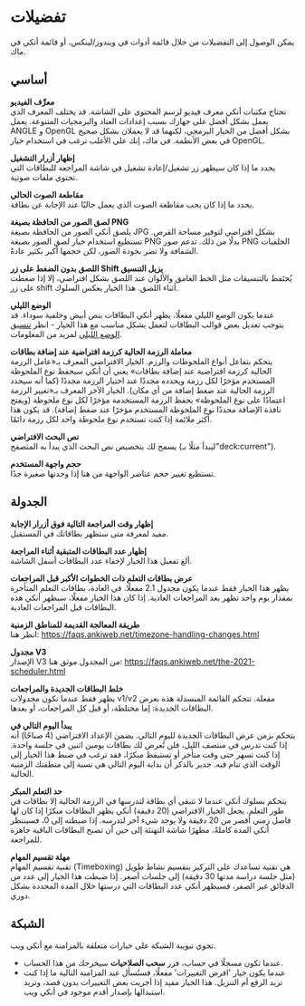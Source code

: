 # تفضيلات

<!-- toc -->

يمكن الوصول إلى التفضيلات من خلال قائمة أدوات في ويندوز/لينكس، أو قائمة أنكي في ماك.

## أساسي

**معرِّف الفيديو**  
تحتاج مكتبات أنكي معرف فيديو لرسم المحتوى على الشاشة.
قد يختلف المعرف الذي يعمل بشكل أفضل على جهازك بسبب إعدادات العتاد والبرمجيات المتنوعة.
يعمل ANGLE و OpenGL بشكل أفضل من الخيار البرمجي، لكنهما قد لا يعملان بشكل صحيح
في بعض الأنظمة. في ماك، إنك على الأغلب ترغب في استخدام خيار OpenGL.

**إظهار أزرار التشغيل**  
يحدد ما إذا كان سيظهر زر تشغيل/إعادة تشغيل في شاشة المراجعة للبطاقات التي تحتوي
ملفات صوتية.

**مقاطعة الصوت الحالي**  
يحدد ما إذا كان يجب مقاطعة الصوت الذي يعمل حاليًا عند الإجابة عن بطاقة.

**لصق الصور من الحافظة بصيغة PNG**  
يلصق أنكي الصور من الحافظة بصيغة JPG بشكل افتراضي لتوفير مساحة القرص.
تستطيع استخدام خيار لصق الصور بصيغة PNG بدلًا من ذلك.
تدعم صور PNG الخلفيات الشفافة ولا تضر بجودة الصور، لكن حجمها أكبر بكثير عادةً.

**اللصق بدون الضغط على زر Shift يزيل التنسيق**  
يُحتَفظ بالتنسيقات مثل الخط الغامق والألوان عند اللصق بشكل افتراضي،
إلا إذا ضغطت على زر shift أثناء اللصق. هذا الخيار يعكس السلوك.

**الوضع الليلي**  
عندما يكون الوضع الليلي مفعلًا، يظهر أنكي البطاقات بنص أبيض وخلفية سوداء.
قد يتوجب تعديل بعض قوالب البطاقات لتعمل بشكل مناسب مع هذا الخيار - انظر
[تنسيق الوضع الليلي](templates/styling.md#الوضع-الليلي) لمزيد من المعلومات.

**معاملة الرزمة الحالية كرزمة افتراضية عند إضافة بطاقات**  
يتحكم بتفاعل أنواع الملحوظات والرزم. 
الخيار الافتراضي المعرف بـ«عامل الرزمة الحالية كرزمة افتراضية عند إضافة بطاقات»
يعني أن أنكي سيحفظ نوع الملحوظة المستخدم مؤخرًا لكل رزمة ويحدده مجددًا عند اختيار الرزمة
مجددًا (كما أنه سيحدد الرزمة الحالية عند ضغط إضافة من أي مكان). الخيار الآخر المعرف
بـ«تغيير الرزمة اعتمادًا على نوع الملحوظة» يحفظ الرزمة المستخدمة مؤخرًا لكل نوع ملحوظة
(ويفتح نافذة الإضافة محددًا نوع الملحوظة المستخدم مؤخرًا عند ضغط إضافة).
قد يكون هذا أكثر ملائمة إذا كنت تستخدم نوع ملحوظة واحد لكل رزمة دائمًا.

**نص البحث الافتراضي**  
يسمح لك بتخصيص نص البحث الذي يبدأ به المتصفح (ليبدأ مثلًا بـ"deck:current").

**حجم واجهة المستخدم**  
تستطيع تغيير حجم عناصر الواجهة من هنا إذا وجدتها صغيرة جدًا.

## الجدولة

**إظهار وقت المراجعة التالية فوق أزرار الإجابة**  
مفيد لمعرفة متى ستظهر بطاقاتك في المستقبل.

**إظهار عدد البطاقات المتبقية أثناء المراجعة**  
ألغ تفعيل هذا الخيار لإخفاء عدد البطاقات أسفل الشاشة.

**عرض بطاقات التعلم ذات الخطوات الأكبر قبل المراجعات**  
يظهر هذا الخيار فقط عندما يكون مجدول 2.1 مفعلًا. في العادة، بطاقات التعلم
المتأخرة بمقدار يوم واحد تظهر بعد المراجعات العادية. إذا كان هذا الخيار مفعلًا،
سيظهر أنكي هذه البطاقات قبل المراجعات العادية.

**طريقة المعالجة القديمة للمناطق الزمنية**  
انظر هنا:
 <https://faqs.ankiweb.net/timezone-handling-changes.html>

**مجدول V3**  
الإصدار V3 من المجدول موثق هنا:
 <https://faqs.ankiweb.net/the-2021-scheduler.html>

**خلط البطاقات الجديدة والمراجعات**  
يظهر فقط عندما تكون مجدولات v1/v2 مفعلة. تتحكم القائمة المنسدلة هذه بعرض
البطاقات الجديدة: إما مختلطة، أو قبل كل المراجعات، أو بعدها.

**يبدأ اليوم التالي في**  
يتحكم بزمن عرض البطاقات الجديدة لليوم التالي.
يضمن الإعداد الافتراضي (4 صباحًا) أنه إذا كنت تدرس في منتصف الليل، فلن تُعرض لك بطاقات
يومين اثنين في جلسة واحدة. إذا كنت تسهر حتى وقت متأخر أو تستيقظ مبكرًا، فقد ترغب
في ضبط هذا الخيار إلى الوقت الذي تنام فيه. جدير بالذكر أن بداية اليوم التالي هي نسبة
إلى منطقتك الزمنية الحالية.

**حد التعلم المبكر**  
يتحكم بسلوك أنكي عندما لا تتبقى أي بطاقة لتدرسها
في الرزمة الحالية إلا بطاقات في طور التعلم. يجعل الخيار الافتراضي (20 دقيقة) أنكي
يظهر البطاقات مبكرًا إذا كان لها فاصل زمني أقصر من 20 دقيقة ولا يوجد شيء آخر لتدرسه.
إذا ضبطته إلى 0، فسينتظر أنكي المدة كاملةً، مظهرًا شاشة التهنئة إلى حين أن تصبح
البطاقات الباقية جاهزة للمراجعة.

**مهلة تقسيم المهام**  
تقنية تقسيم المهام (Timeboxing) هي تقنية تساعدك على التركيز بتقسيم نشاط طويل
(مثل جلسة دراسة مدتها 30 دقيقة) إلى جلسات أصغر. إذا ضبطت هذا الخيار
إلى عدد من الدقائق غير الصفر، فسيظهر أنكي عدد البطاقات التي درستها خلال المدة المحددة بشكل دوري.

## الشبكة

تحوي تبويبة الشبكة على خيارات متعلقة بالمزامنة مع أنكي ويب.

- عندما تكون مسجلًا في حساب، فزر **سحب الصلاحيات** سيخرجك من هذا الحساب.
- عندما يكون خيار 'افرض التغييرات' مفعلًا، فستُسأل عند المزامنة التالية ما
 إذا كنت تريد الرفع أم التنزيل. هذا الخيار مفيد إذا أجريت بعض التغييرات بدون قصد،
 وتريد استبدالها بإصدار أقدم موجود في أنكي ويب.
